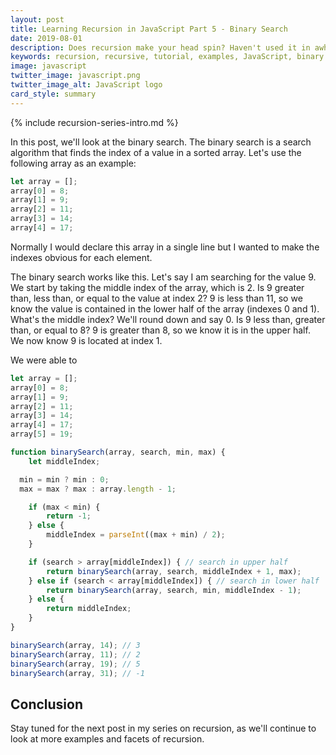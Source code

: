```yaml
---
layout: post
title: Learning Recursion in JavaScript Part 5 - Binary Search
date: 2019-08-01
description: Does recursion make your head spin? Haven't used it in awhile and want a refresher? If so, this series is for you.
keywords: recursion, recursive, tutorial, examples, JavaScript, binary search
image: javascript
twitter_image: javascript.png
twitter_image_alt: JavaScript logo
card_style: summary
---
```


{% include recursion-series-intro.md %}

In this post, we'll look at the binary search. The binary search is a search algorithm that finds the index of a value in a sorted array. Let's use the following array as an example:

```js
let array = [];
array[0] = 8;
array[1] = 9;
array[2] = 11;
array[3] = 14;
array[4] = 17;
```

Normally I would declare this array in a single line but I wanted to make the indexes obvious for each element.

The binary search works like this. Let's say I am searching for the value 9. We start by taking the middle index of the array, which is 2. Is 9 greater than, less than, or equal to the value at index 2? 9 is less than 11, so we know the value is contained in the lower half of the array (indexes 0 and 1). What's the middle index? We'll round down and say 0. Is 9 less than, greater than, or equal to 8? 9 is greater than 8, so we know it is in the upper half. We now know 9 is located at index 1.

We were able to 


```js
let array = [];
array[0] = 8;
array[1] = 9;
array[2] = 11;
array[3] = 14;
array[4] = 17;
array[5] = 19;

function binarySearch(array, search, min, max) {
	let middleIndex;

  min = min ? min : 0;
  max = max ? max : array.length - 1;

	if (max < min) {
		return -1;
	} else {
		middleIndex = parseInt((max + min) / 2);
	}

	if (search > array[middleIndex]) { // search in upper half
		return binarySearch(array, search, middleIndex + 1, max);
	} else if (search < array[middleIndex]) { // search in lower half
		return binarySearch(array, search, min, middleIndex - 1);
	} else {
		return middleIndex;
	}
}

binarySearch(array, 14); // 3
binarySearch(array, 11); // 2
binarySearch(array, 19); // 5
binarySearch(array, 31); // -1

```

## Conclusion

Stay tuned for the next post in my series on recursion, as we'll continue to look at more examples and facets of recursion.
